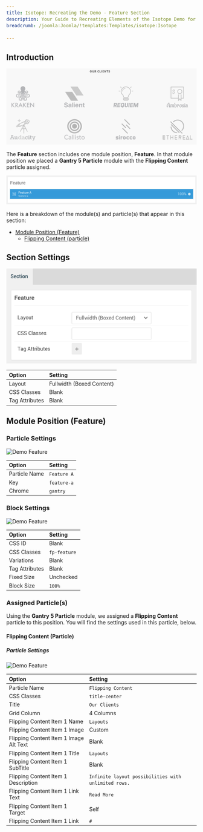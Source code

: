 ```yaml
---
title: Isotope: Recreating the Demo - Feature Section
description: Your Guide to Recreating Elements of the Isotope Demo for Joomla
breadcrumb: /joomla:Joomla/!templates:Templates/isotope:Isotope

---
```


## Introduction

![](assets/demo_6.png)

The **Feature** section includes one module position, **Feature**. In that module position we placed a **Gantry 5 Particle** module with the **Flipping Content** particle assigned.

![](assets/home_feature.png)

Here is a breakdown of the module(s) and particle(s) that appear in this section:

* [Module Position (Feature)](#module-position-(feature))
	* [Flipping Content (particle)](#flipping-content-(particle))

## Section Settings

![](assets/demo_feature_settings.png)

| Option           | Setting                   |
| :--------------- | :----------               |
| Layout           | Fullwidth (Boxed Content) |
| CSS Classes      | Blank                     |
| Tag Attributes   | Blank                     |

## Module Position (Feature)

### Particle Settings

![Demo Feature](demo_feature_1.png)

| Option        | Setting     |
| :-----        | :-----      |
| Particle Name | `Feature A` |
| Key           | `feature-a` |
| Chrome        | `gantry`    |

### Block Settings

![Demo Feature](demo_feature_2.png)

| Option         | Setting      |
| :-----         | :-----       |
| CSS ID         | Blank        |
| CSS Classes    | `fp-feature` |
| Variations     | Blank        |
| Tag Attributes | Blank        |
| Fixed Size     | Unchecked    |
| Block Size     | `100%`       |

### Assigned Particle(s)

Using the **Gantry 5 Particle** module, we assigned a **Flipping Content** particle to this position. You will find the settings used in this particle, below.

#### Flipping Content (Particle)

##### Particle Settings

![Demo Feature](demo_feature_3.png)

| Option                                 | Setting                                              |
| :-----                                 | :-----                                               |
| Particle Name                          | `Flipping Content`                                   |
| CSS Classes                            | `title-center`                                       |
| Title                                  | `Our Clients`                                        |
| Grid Column                            | 4 Columns                                            |
| Flipping Content Item 1 Name           | `Layouts`                                            |
| Flipping Content Item 1 Image          | Custom                                               |
| Flipping Content Item 1 Image Alt Text | Blank                                                |
| Flipping Content Item 1 Title          | `Layouts`                                            |
| Flipping Content Item 1 SubTitle       | Blank                                                |
| Flipping Content Item 1 Description    | `Infinite layout possibilities with unlimited rows.` |
| Flipping Content Item 1 Link Text      | `Read More`                                          |
| Flipping Content Item 1 Target         | Self                                                 |
| Flipping Content Item 1 Link           | `#`                                                  |
